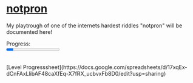 <!DOCTYPE html>
# [notpron](https://notpron.com/notpron/)

My playtrough of one of the internets hardest riddles "notpron" will be documented here!
<br>

<!-- Progressbar -->
Progress:
<br>
<progress value="18" max="138"></progress>

<br>
[Level Progresssheet](https://docs.google.com/spreadsheets/d/17xqEx-dCnFAxLlibAF48caXfEq-X7fRX_ucbvxFb8D0/edit?usp=sharing)
